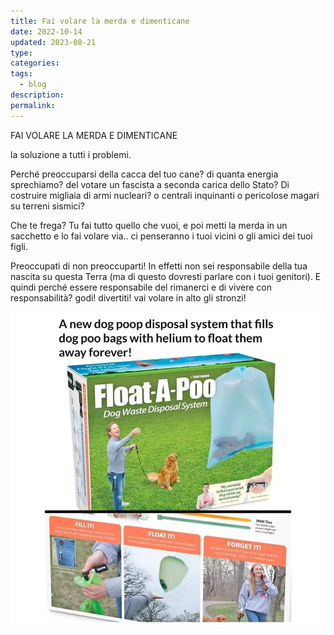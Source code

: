 ```yaml
---
title: Fai volare la merda e dimenticane
date: 2022-10-14
updated: 2023-08-21
type: 
categories: 
tags:
  - blog
description: 
permalink: 
---
```


FAI VOLARE LA MERDA E DIMENTICANE

la soluzione a tutti i problemi.

Perché preoccuparsi della cacca del tuo cane? di quanta energia sprechiamo? del votare un fascista a seconda carica dello Stato? Di costruire migliaia di armi nucleari? o centrali inquinanti o pericolose magari su terreni sismici?

Che te frega? Tu fai tutto quello che vuoi, e poi metti la merda in un sacchetto e lo fai volare via.. ci penseranno i tuoi vicini o gli amici dei tuoi figli.

Preoccupati di non preoccuparti! In effetti non sei responsabile della tua nascita su questa Terra (ma di questo dovresti parlare con i tuoi genitori).
E quindi perché essere responsabile del rimanerci e di vivere con responsabilità? 
godi! divertiti! vai volare in alto gli stronzi!

![](../../../assets/img/post/2022/poo-fly.webp)
